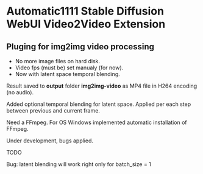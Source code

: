 # Automatic1111 Stable Diffusion WebUI Video2Video Extension

## Pluging for img2img video processing
- No more image files on hard disk.
- Video fps (must be) set manualy (for now).
- Now with latent space temporal blending.

Result saved to **output** folder **img2img-video** as MP4 file in H264 encoding (no audio). 

Added optional temporal blending for latent space. Applied per each step between previous and current frame.

Need a FFmpeg. For OS Windows implemented automatic installation of FFmpeg.

Under development, bugs applied.



TODO

Bug: latent blending will work right only for batch_size = 1
